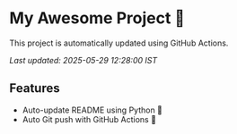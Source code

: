 # My Awesome Project 🚀

This project is automatically updated using GitHub Actions.

_Last updated: 2025-05-29 12:28:00 IST_

## Features
- Auto-update README using Python 🐍
- Auto Git push with GitHub Actions 🤖
